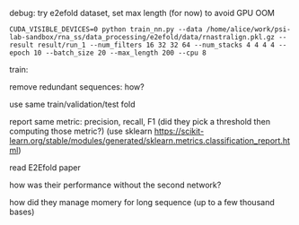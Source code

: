 

debug: try e2efold dataset, set max length (for now) to avoid GPU OOM

```
CUDA_VISIBLE_DEVICES=0 python train_nn.py --data /home/alice/work/psi-lab-sandbox/rna_ss/data_processing/e2efold/data/rnastralign.pkl.gz --result result/run_1 --num_filters 16 32 32 64 --num_stacks 4 4 4 4 --epoch 10 --batch_size 20 --max_length 200 --cpu 8
```


train:

remove redundant sequences: how?

use same train/validation/test fold

report same metric: precision, recall, F1
(did they pick a threshold then computing those metric?)
(use sklearn https://scikit-learn.org/stable/modules/generated/sklearn.metrics.classification_report.html)

read E2Efold paper

how was their performance without the second network?

how did they manage momery for long sequence (up to a few thousand bases)
